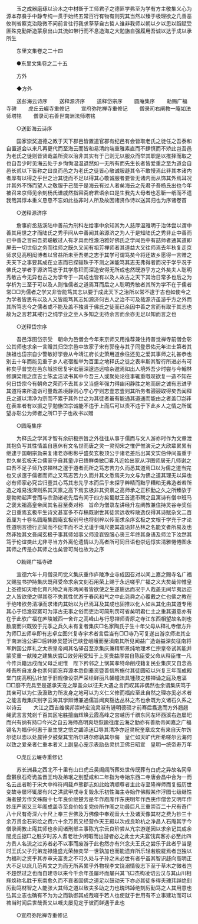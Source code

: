 <!-- { "loadSidebar": true } -->
　　玉之成器磨琢以治木之中材斲于工师君子之德匪学弗至为学有方主敬集义心为源本存飬乎中静专纯一贯于始终五常百行有物有则究其当然以臻于极理欲之几善恶攸判省察克治隐微不问前言往行我求孶孶自古哲人谁非我师以朝以夕以思以蹈赋受匪殊克勤斯造蒙泉出山其流如带行而不息造海之大勉旃自强履用吾诚以达于成以承所生 

　　东里文集卷之二十四 

　　●东里文集卷之二十五 

　　方外 

　　◆方外 

　　送彭海云诗序 
　　送释源济序 
　　送释岱宗序 
　　圆庵集序 
　　勑赐广福寺碑 
　　虎丘云巗寺重修记 
　　宣府弥陀禅寺重修记 
　　僧录司右阐教一庵如法师塔铭 
　　僧录司右善世南洲法师塔铭 

　　○送彭海云诗序 

　　国家崇奖道德之教于天下郡邑皆置道官郡有纪邑有会皆取老氏之徒任之吾泰和自置道会以来凡再更代而至海云而皆和易清约端重雅素直而不肆慎而不矫此岂吾邑为老氏之徙则皆贤哉盖所资以治非其实有于己则无以服众而举其职是以推择而取之也自吾少时见海云处于乡恂恂温温退然如一无所有而先生长者皆爱重之至为道会自邑长贰以下皆称之曰良而邑之为老氏之徒皆心敬诚服趍其令不敢慢焉此非其本诸内者厚有以得之乎世之治其徒而不足以得其心敬诚服者要皆无诸内而从饰其外焉耳况并其外不饰而望人之敬服于己哉于是海云有过人者矣海云之先君子吾杨氏出也今年被召来京师见余刻杨氏谱戚然指容斋府君语余曰是生我先大母者也忍靳一纸而不遗我哉其惇本重义恳恳不忘如此益非时人所及故因诸贤作诗以送其归也为序诸卷首 

　　○送释源济序 

　　詹事府丞慈溪陆中善前为刑科左给事中余知其为人慈厚温雅明于治体尝以谓中善其用世之才而陆氏之秀乎间从中善闻其弟源济之为人于是知陆氏之秀非止中善而已中善之言曰吾弟聪敏过人有才具而性澹泊雅好佛氏之学闻邑中有喆师者通其道即屏去一切世俗之务而往师之既久又闻有祖芳禅师者其道益大又往师焉去年秋复走京师求见高明闳博者以曾益所未至吾弟之志于其学可谓笃矣今将还故乡愿得一言赠之夫天下之事要其成在立志而已探骊珠于不测之渊能笃其志无弗得者而况于学乎况于佛氏之学者乎源济笃志于其学愈积而深造安得无所成也然既游乎方之外矣夫人聡明秀敏古今无异也古之为学专于一其成也皆有以及人故古之天下其治日常多也后之为学析为三至于可以及人则惟儒者之道焉耳而后之人聡明秀敏者其所为学不在于儒者常□□为儒者之学又非皆能笃其志以要于成此天下之治所以常不逮于古也如使今之为学者皆思有以及人又皆能笃其志如源济何古人之治不可及哉源济虽游乎方之外而其所笃志今之儒者或不能及盖不独贤于佛氏之徒而已余因中善之言而有取于其志也故为之言若其戒行之纯学业之至人多知之无待余言而余亦无足以知而言之也 

　　○送释岱宗序 

　　吾邑浮图岱宗受　朝命为邑僧会今年来京师又用推荐兼住持普觉禅寺前僧会彰公其师也求余一言赠其归岱宗邑中故家子宋有郭佺与其子同登景佑元年进士第者其族祖也岱宗自少警敏好学尝从今靖江府长史萧用道余往还见之爱其事师之礼甚恭也别去十年而能见重于乡人老宿推举为百里之地释氏之徒之表率斯其智行所进必有可称矣乎普觉在邑东城崇居复宇宏丽深邃违远喧杂邈焉如出人境外吾少时尝与今翰林修譔梁用之庶吉士陈孟洁读书其中今吾三人或聚处论往事辄重嘅叹欲复一造不知在何日岱宗今有朝命之荣而不去其乡又当盛年强力得幽闲静胜之地而居之诚有志进乎其道将来所造诣可量哉盖境静则心宁心宁则志壹志壹则其所务者骎骎取得矣吾闻释氏之道以清净为宗而不累于其外世之为其徒者虽有能通其道通而能由之者盖□岂非在表率者有以振之乎勉旃岱宗诚能不违于上而后可以责不违于下此乡人之情之所属望亦彰公为师者之所□于子也故书以赠 

　　○圆庵集序 

　　为释氏之学其才智有余研极宗旨之外往往从事于儒而与文人游亦时作为文章泄其抱负写其性情盖自惠休有文名世而唐之灵一灵彻宋之惟俨惟演元之大欣辈累累有继逮于国朝宗泐来复诸老亦彬彬乎盛矣玄极顶公于诸老差后出其文实伯仲间盖重于世久矣玄极天台儒家乎自其童丱已悟觧类敏□畧凡近始出家从浮图师居无几师谢之曰吾不足子师乃求禅林之邃于道者而所之笃志苦力久而悉其道焉□以为儒之道当完也又求邃于儒者而师之又笃志苦力久而并其文悉焉夫为文与为佛之道其理无以异也必有师家必究旨归壹其心笃其志先乎本而后乎未探乎粹精而黜乎糟粕无弗造者若所造之难易浅深则系其天禀之高下焉玄极非其资禀之高师承之正积勤之久之所臻欤于是勃勃起声誉而与宗泐诸老先后有闻于四方矣蜀献王首遣币聘之且寓诗有僧中班马之褒太祖高皇帝闻其名召至奏对称　旨命为僧录左讲经升左阐教兼住持灵谷寺奖任之日重焉玄极平生诗文甚富多不存稿既谢世其徒崇远收稡散逸仅得其诗赋杂文二百首厘为十卷名圆庵集圆庵玄极别号也将刻梓以传而求余序玄极之文根于学充于才论性道明言德行正简而不促丰而不泛尤谨于绳尺要其造诣非丛林之名能文者所易及也然非独其文吾闻玄极于事其师如事父师没哀毁服心丧三年终其身语及师泣下泫然其笃于伦谊类此尤非寻当方外离伦遗情以为高者所可同日语也崇远惇实清雅惓惓图永其师之传是亦其师之也矣皆可尚也故为之序 

　　○勑赐广福寺碑 

　　宣德六年十月僧录司觉义集庆重作庐陵净业寺成因召对以闻上嘉之赐寺名广福又赐玺书护持集庆既拜受命求余文刻石用荣上赐于永远嗟乎广福之义大矣哉仰惟皇上圣德如天地化育凡物之肖形两间者皆欲使之生遂鬯达而况于人哉盖无间华夷远迩之人皆欲使之得其卷不失其性优游于春风和气之中此尧舜之心覆戴之仁也佛之教在于绝啫欲务清凈而求诸内其始以为已焉耳及其成也固推以化人如从其化由其道专用其心于恬澹寂寞可为淳古无事之俗而吏治可简刑罚可省矣明君仁主之重其道意亦有在于此欤广福在庐陵城西一舍许之高峰山与行思禅师青原之寺江东西相望故名剎也数废而兴既毁于元季之兵久未有复者集庆□名家陶氏子生十年父母从释礼寺僧方升为师□五师卒即有志卓立图兴复寺宇术者言后当有□□寺乃可复遂出游京师进其业于南洲洽公讲□后转踄吴楚泝巴峡登岷峨而至滇南其所见闻益广造诣益深矣征南将军黔国公厚礼之太宗皇帝闻其名驿召至京集庆兼精郭景纯地理术仁宗皇帝试其能并蒙奖重一献陵之建集庆尝□效劳用受知于上奖赉益厚尝自陈臣受父命从释臣惟一凡今传兵籍远戍而父母乏祀惟　陛下矜邻之上悯其孝特命削戍籍复民业集庆又自念高峰吾所自发身也柰何而忘弃源本悉倒橐资暨善信所施付其徒圆昭以兴复三年而成殿堂门庑高明弘壮加于旧规像设崇严采绘鲜丽凡幡幢法具锺鼓之楼禅诵之庭及庖湢□□靡不完具至是遂承天宠之厚盖众以征夫大遇之言而叹其非偶然也余谓集庆笃于其亲可以为仁汲汲致力所发身之地可以为义仁义修而福应至此自然之理亦奚必术者之能言哉集庆别字云海其学辩博兼通儒旨闿爽豁达丛林之杰也余既为文诸石久系之以诗云 
　　大江之西吉维侯邦崇峙宏流灵淑有锺明德硕才前骞后翥逸而方外翘翘绳武言言梵剎千百其区宅胜擅幽辉焕云霞高峰之宫越历千禩东冈左环西溪右迤屡圯而兴有纳有持□今兴之自云海师高明爽垲恢踰往度云海之勤亦有善助帝闻嘉之广福锡名为福伊何惠于羣生觉之悟之蠲涤迷□导其清净亦迓灵眖奎章龙文有来自天尔饬尔徒以悫以处晨钟夕鼓粲其宝所尔进尔修孰其尔侮　皇仁如天旷代所希嗟尔云海何以致之爱亲者仁重本者义上副皇心宠示表励岳灵拱卫佛日昭宣　皇明一统帝寿万年 

　　○虎丘云巗寺重修记 

　　苏长洲县之西北不十里有山曰虎丘吴阖闾所葬处世传既葬有白虎之异故名冈阜盘欝泉石奇诡盖晋王珣及弟珉之别墅咸和二年指为寺始东西二寺唐会昌中合为一而名云丛者昉于宋大中祥符间载卢熊郡志如此始清顺尊者主此寺至隆禅师而复振历世变故寺屡坏辄屡有兴之洪武甲戌寺复毁永乐初性海主寺始作佛殿某作浮图七级继性海者楚芳作文殊殿十七年良价继楚芳是年作庖库作东庑明年作西庑作僧舍又明年作妙庄严阁又三年阁成盖寺至良价始复完价所作阁之功最巨凡三重崇百二十尺有奇广八十尺有奇深六十尺上奉三世佛及万佛像中奉观音大士及诸天像其材之费为钞三十余万贯金石彩绘之费六十余万贯又经营作天王殿以次成良玠杭之净昌人石庵其字今僧录阐教止庵其师也余闻诸刑部主事陈亢宗云良玠尝从亢宗游遂因以求余记其成余闇虎丘据□之胜岁时苏人耆老壮少闲暇而出游者必之此士大夫宴饯宾客亦必至此四方贵人名流之过苏者必不以事而废游于此也然亦有兴念夫王氏之尝乐于此者乎当是时王氏父子兄弟宠禄隆盛光荣赫奕举一世孰加也而能遗弃所乐轻若脱屣焉者岂独以为福利之资乎其亦审夫富贵之不可久处与子孙之未必世有者乎虽其智识趍向高明正大不足以庶几范希文之为而无所系累乎外物视李文饶溺情役志下至于草木之微者岂不趍然过之也而自建寺以来今千余年虽屡坏而屡兴其飞□杰构凌切云汉与其山川相辉焕称名胜于东南愈久而不衰者固佛之道足以鼓动天下亦必其徒多得夫瑰玮踔绝刻厉勤笃材智之人能张大其师之道以致夫多助之力也瑰玮踔绝刻厉勤笃之人其用意也弘其立志也确有不为为之而孰御其成哉嗟乎若人也使就于世用有不立事建功而可以禆当时闻后世哉吾又以嘅夫屡见定于彼而鲜遇于此也 

　　○宣府弥陀禅寺重修记 

